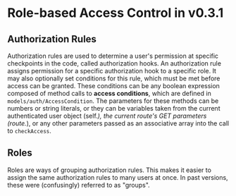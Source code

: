 # Role-based Access Control in v0.3.1

## Authorization Rules

Authorization rules are used to determine a user's permission at specific checkpoints in the code, called authorization hooks.  An authorization rule assigns permission for a specific authorization hook to a specific role.  It may also optionally set conditions for this rule, which must be met before access can be granted.  These conditions can be any boolean expression composed of method calls to **access conditions**, which are defined in `models/auth/AccessCondition`.  The parameters for these methods can be numbers or string literals, or they can be variables taken from the current authenticated user object (self.*), the current route's GET parameters (route.*), or any other parameters passed as an associative array into the call to `checkAccess`.

## Roles

Roles are ways of grouping authorization rules.  This makes it easier to assign the same authorization rules to many users at once.  In past versions, these were (confusingly) referred to as "groups". 